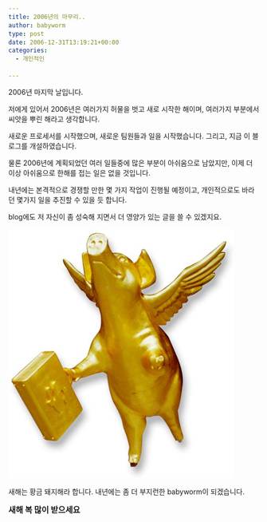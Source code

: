 ```yaml
---
title: 2006년의 마무리..
author: babyworm
type: post
date: 2006-12-31T13:19:21+00:00
categories:
  - 개인적인

---
```

2006년 마지막 날입니다.

저에게 있어서 2006년은 여러가지 허물을 벗고 새로 시작한 해이며, 여러가지 부분에서 씨앗을 뿌린 해라고 생각합니다.

새로운 프로세서를 시작했으며, 새로운 팀원들과 일을 시작했습니다.
그리고, 지금 이 블로그를 개설하였습니다.

물론 2006년에 계획되었던 여러 일들중에 많은 부분이 아쉬움으로 남았지만, 이제 더 이상 아쉬움으로 한해를 접는 일은 없을 것입니다.

내년에는 본격적으로 경쟁할 만한 몇 가지 작업이 진행될 예정이고, 개인적으로도 바라던 몇가지 일을 추진할 수 있을 듯 합니다.

blog에도 저 자신이 좀 성숙해 지면서 더 영양가 있는 글을 쓸 수 있겠지요.

![2007년 한해는 비상하겠습니다. ](featured_golden_pig.jpg)

새해는 황금 돼지해라 합니다.
내년에는 좀 더 부지런한 babyworm이 되겠습니다.

<FONT size=3>**새해 복 많이 받으세요**</FONT>
